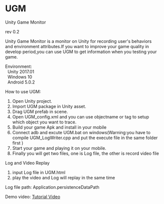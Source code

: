 # UGM
<p>Unity Game Monitor</p>
<p>rev 0.2</p>
<p>
Unity Game Monitor is a monitor on Unity for recording user's behaviors and environment attributes.If you want to improve your game quality in develop period,you can use UGM to get information when you testing your game.
</p>
<p>
Environment:<br>
&nbsp;&nbsp;Unity 2017.01<br>
&nbsp;&nbsp;Windows 10<br>
&nbsp;&nbsp;Android 5.0.2<br>
</p>
<p>
How to use UGM:<br>
<ol>
<li>Open Unity project.</li>
<li>Import UGM package in Unity asset.</li>
<li>Drag UGM prefab in scene.</li>
<li>Open UGM_config.xml and you can use objectname or tag to setup which object you want to trace.</li>
<li>Build your game Apk and install in your mobile</li>
<li>Connect adb and excute UGM.bat on windows(Warning:you have to compile UGM_LogWriter.cpp and put the execute file in the same folder first )</li>
<li>Start your game and playing it on your mobile.</li>
<li>Finally you will get two files, one is Log file, the other is record video file</li>
</ol>
</p>
<p>Log and Video Replay<br>
<ol>
<li>input Log file in UGM.html</li>
<li>play the video and Log will replay in the same time</li>
</ol>
</p>
<p>
Log file path: Application.persistenceDataPath 
</p>
<p>
Demo video:&nbsp;<a href="https://www.youtube.com/watch?v=Y_xdlff3ZlE" target="_blank">Tutorial Video</a>
</p>
